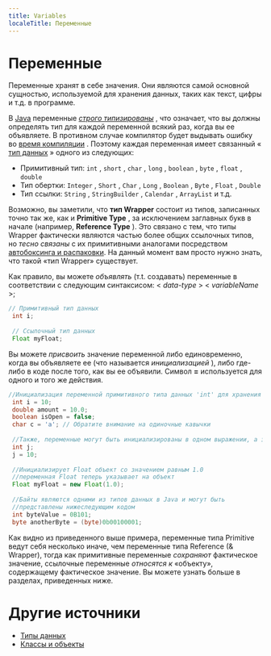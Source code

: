 ```yaml
---
title: Variables
localeTitle: Переменные
---
```

# Переменные

Переменные хранят в себе значения. Они являются самой основной сущностью, используемой для хранения данных, таких как текст, цифры и т.д. в программе.

В [Java](https://github.com/FreeCodeCamp/FreeCodeCamp/wiki/Java) переменные [_строго типизированы_](https://en.wikipedia.org/wiki/Strong_and_weak_typing#Definitions_of_.22strong.22_or_.22weak.22) , что означает, что вы должны определять тип для каждой переменной всякий раз, когда вы ее объявляете. В противном случае компилятор будет выдывать ошибку во [время компиляции](https://en.wikipedia.org/wiki/Compile_time) . Поэтому каждая переменная имеет связанный « [тип данных](https://guide.freecodecamp.org/java/data-types) » одного из следующих:

*   Примитивный тип: `int` , `short` , `char` , `long` , `boolean` , `byte` , `float` , `double`
*   Тип обертки: `Integer` , `Short` , `Char` , `Long` , `Boolean` , `Byte` , `Float` , `Double`
*   Тип ссылки: `String` , `StringBuilder` , `Calendar` , `ArrayList` и т.д.

Возможно, вы заметили, что **тип Wrapper** состоит из типов, записанных точно так же, как и **Primitive Type** , за исключением заглавных букв в начале (например, **Reference Type** ). Это связано с тем, что типы Wrapper фактически являются частью более общих ссылочных типов, но _тесно связаны_ с их примитивными аналогами посредством [автобоксинга и распаковки](https://docs.oracle.com/javase/tutorial/java/data/autoboxing.html). На данный момент вам просто нужно знать, что такой «тип Wrapper» существует.

Как правило, вы можете _объявлять_ (т.t. cоздавать) переменные в соответствии с следующим синтаксисом: < _data-type_ > < _variableName_ >;

```java
// Примитивный тип данных 
 int i; 
 
 // Ссылочный тип данных 
 Float myFloat; 
```

Вы можете _присвоить_ значение переменной либо единовременно, когда вы объявляете ее (что называется _инициализацией_ ), либо где-либо в коде после того, как вы ее объявили. Символ **\=** используется для одного и того же действия.

```java
//Инициализация переменной примитивного типа данных 'int' для хранения в ней значения равного 10
 int i = 10; 
 double amount = 10.0; 
 boolean isOpen = false; 
 char c = 'a'; // Обратите внимание на одиночные кавычки
 
 //Также, переменные могут быть инициализированы в одном выражении, а значения присвоены позже
 int j; 
 j = 10; 
 
 //Инициализирует Float объект со значением равным 1.0 
 //переменная Float теперь указывает на объект  
 Float myFloat = new Float(1.0); 
 
 //Байты являются одними из типов данных в Java и могут быть 
 //представлены нижеследующим кодом 
 int byteValue = 0B101; 
 byte anotherByte = (byte)0b00100001; 
```

Как видно из приведенного выше примера, переменные типа Primitive ведут себя несколько иначе, чем переменные типа Reference (& Wrapper), тогда как примитивные переменные _сохраняют_ фактическое значение, ссылочные переменные _относятся к_ «объекту», содержащему фактическое значение. Вы можете узнать больше в разделах, приведенных ниже.

# Другие источники

*   [Типы данных](https://guide.freecodecamp.org/java/data-types)
*   [Классы и объекты](https://guide.freecodecamp.org/java/classes-and-objects)
